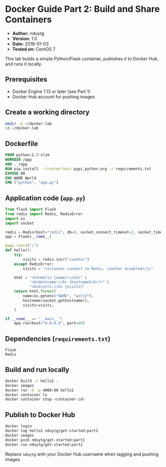 # Docker Guide Part 2: Build and Share Containers

- **Author:** nduytg
- **Version:** 1.0
- **Date:** 2018-01-03
- **Tested on:** CentOS 7

This lab builds a simple Python/Flask container, publishes it to Docker Hub, and
runs it locally.

## Prerequisites

- Docker Engine 1.13 or later (see Part 1)
- Docker Hub account for pushing images

## Create a working directory

```bash
mkdir -p ~/docker-lab
cd ~/docker-lab
```

## Dockerfile

```dockerfile
FROM python:2.7-slim
WORKDIR /app
ADD . /app
RUN pip install --trusted-host pypi.python.org -r requirements.txt
EXPOSE 80
ENV NAME World
CMD ["python", "app.py"]
```

## Application code (`app.py`)

```python
from flask import Flask
from redis import Redis, RedisError
import os
import socket

redis = Redis(host="redis", db=0, socket_connect_timeout=2, socket_timeout=2)
app = Flask(__name__)

@app.route("/")
def hello():
    try:
        visits = redis.incr("counter")
    except RedisError:
        visits = "<i>cannot connect to Redis, counter disabled</i>"

    html = "<h3>Hello {name}!</h3>" \
           "<b>Hostname:</b> {hostname}<br/>" \
           "<b>Visits:</b> {visits}"
    return html.format(
        name=os.getenv("NAME", "world"),
        hostname=socket.gethostname(),
        visits=visits,
    )

if __name__ == "__main__":
    app.run(host="0.0.0.0", port=80)
```

## Dependencies (`requirements.txt`)

```text
Flask
Redis
```

## Build and run locally

```bash
docker build -t hello1 .
docker images
docker run -d -p 4000:80 hello1
docker container ls
docker container stop <container-id>
```

## Publish to Docker Hub

```bash
docker login
docker tag hello1 nduytg/get-started:part2
docker images
docker push nduytg/get-started:part2
docker run nduytg/get-started:part2
```

Replace `nduytg` with your Docker Hub username when tagging and pushing images.
